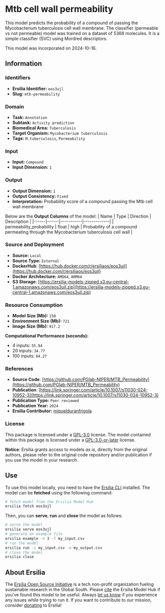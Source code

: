 # Mtb cell wall permeability

This model predicts the probability of a compound of passing the Mycobacterium tuberculosis cell wall membrane. The classifier (permeable vs not permeable) model was trained on a dataset of 5368 molecules. It is a simple classifier (SVC) using Mordred descriptors.

This model was incorporated on 2024-10-16.

## Information
### Identifiers
- **Ersilia Identifier:** `eos3ujl`
- **Slug:** `mtb-permeability`

### Domain
- **Task:** `Annotation`
- **Subtask:** `Activity prediction`
- **Biomedical Area:** `Tuberculosis`
- **Target Organism:** `Mycobacterium tuberculosis`
- **Tags:** `M.tuberculosis`, `Permeability`

### Input
- **Input:** `Compound`
- **Input Dimension:** `1`

### Output
- **Output Dimension:** `1`
- **Output Consistency:** `Fixed`
- **Interpretation:** Probability score of a compound passing the Mtb cell wall membrane

Below are the **Output Columns** of the model:
| Name | Type | Direction | Description |
|------|------|-----------|-------------|
| permeability_probability | float | high | Probability of a compound permeating through the Mycobacterium tuberculosis cell wall |


### Source and Deployment
- **Source:** `Local`
- **Source Type:** `External`
- **DockerHub**: [https://hub.docker.com/r/ersiliaos/eos3ujl](https://hub.docker.com/r/ersiliaos/eos3ujl)
- **Docker Architecture:** `AMD64`, `ARM64`
- **S3 Storage**: [https://ersilia-models-zipped.s3.eu-central-1.amazonaws.com/eos3ujl.zip](https://ersilia-models-zipped.s3.eu-central-1.amazonaws.com/eos3ujl.zip)

### Resource Consumption
- **Model Size (Mb):** `150`
- **Environment Size (Mb):** `721`
- **Image Size (Mb):** `917.2`

**Computational Performance (seconds):**
- 4 inputs: `35.94`
- 20 inputs: `34.77`
- 100 inputs: `84.27`

### References
- **Source Code**: [https://github.com/PGlab-NIPER/MTB_Permeability](https://github.com/PGlab-NIPER/MTB_Permeability)
- **Publication**: [https://link.springer.com/article/10.1007/s11030-024-10952-3](https://link.springer.com/article/10.1007/s11030-024-10952-3)
- **Publication Type:** `Peer reviewed`
- **Publication Year:** `2024`
- **Ersilia Contributor:** [miquelduranfrigola](https://github.com/miquelduranfrigola)

### License
This package is licensed under a [GPL-3.0](https://github.com/ersilia-os/ersilia/blob/master/LICENSE) license. The model contained within this package is licensed under a [GPL-3.0-or-later](LICENSE) license.

**Notice**: Ersilia grants access to models _as is_, directly from the original authors, please refer to the original code repository and/or publication if you use the model in your research.


## Use
To use this model locally, you need to have the [Ersilia CLI](https://github.com/ersilia-os/ersilia) installed.
The model can be **fetched** using the following command:
```bash
# fetch model from the Ersilia Model Hub
ersilia fetch eos3ujl
```
Then, you can **serve**, **run** and **close** the model as follows:
```bash
# serve the model
ersilia serve eos3ujl
# generate an example file
ersilia example -n 3 -f my_input.csv
# run the model
ersilia run -i my_input.csv -o my_output.csv
# close the model
ersilia close
```

## About Ersilia
The [Ersilia Open Source Initiative](https://ersilia.io) is a tech non-profit organization fueling sustainable research in the Global South.
Please [cite](https://github.com/ersilia-os/ersilia/blob/master/CITATION.cff) the Ersilia Model Hub if you've found this model to be useful. Always [let us know](https://github.com/ersilia-os/ersilia/issues) if you experience any issues while trying to run it.
If you want to contribute to our mission, consider [donating](https://www.ersilia.io/donate) to Ersilia!
